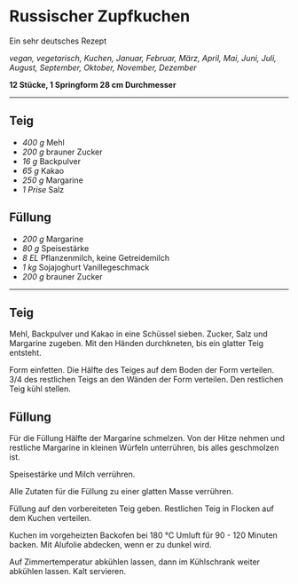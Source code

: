 # Russischer Zupfkuchen

Ein sehr deutsches Rezept

*vegan, vegetarisch, Kuchen, Januar, Februar, März, April, Mai, Juni, Juli, August, September, Oktober, November, Dezember*

**12 Stücke, 1 Springform 28 cm Durchmesser**

---

## Teig

- *400 g* Mehl
- *200 g* brauner Zucker
- *16 g* Backpulver
- *65 g* Kakao
- *250 g* Margarine
- *1 Prise* Salz

## Füllung

- *200 g* Margarine
- *80 g* Speisestärke
- *8 EL* Pflanzenmilch, keine Getreidemilch
- *1 kg* Sojajoghurt Vanillegeschmack
- *200 g* brauner Zucker

---

## Teig

Mehl, Backpulver und Kakao in eine Schüssel sieben. Zucker, Salz und Margarine zugeben. Mit den Händen durchkneten, bis ein glatter Teig entsteht.

Form einfetten. Die Hälfte des Teiges auf dem Boden der Form verteilen. 3/4 des restlichen Teigs an den Wänden der Form verteilen. Den restlichen Teig kühl stellen.

## Füllung

Für die Füllung Hälfte der Margarine schmelzen. Von der Hitze nehmen und restliche Margarine in kleinen Würfeln unterrühren, bis alles geschmolzen ist.

Speisestärke und Milch verrühren.

Alle Zutaten für die Füllung zu einer glatten Masse verrühren.

Füllung auf den vorbereiteten Teig geben. Restlichen Teig in Flocken auf dem Kuchen verteilen.

Kuchen im vorgeheizten Backofen bei 180 °C Umluft für 90 - 120 Minuten backen. Mit Alufolie abdecken, wenn er zu dunkel wird.

Auf Zimmertemperatur abkühlen lassen, dann im Kühlschrank weiter abkühlen lassen. Kalt servieren.
